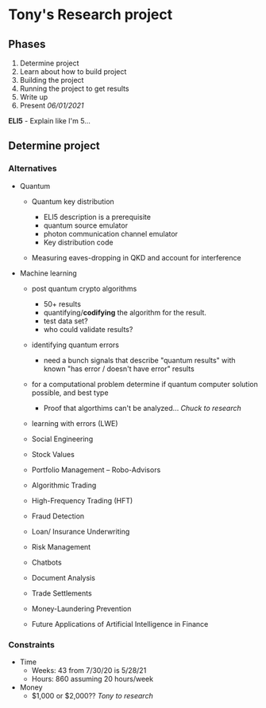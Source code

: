# Tony's Research project

## Phases

1. Determine project
2. Learn about how to build project
3. Building the project
4. Running the project to get results
5. Write up
6. Present *06/01/2021*

__ELI5__ - Explain like I'm 5...

## Determine project

### Alternatives

* Quantum
  * Quantum key distribution
    * ELI5 description is a prerequisite
    * quantum source emulator
    * photon communication channel emulator
    * Key distribution code

  * Measuring eaves-dropping in QKD and account for interference

* Machine learning
  * post quantum crypto algorithms
    * 50+ results
    * quantifying/**codifying** the algorithm for the result.
    * test data set?
    * who could validate results?

  * identifying quantum errors
    * need a bunch signals that describe "quantum results" with known "has error / doesn't have error" results

  * for a computational problem determine if quantum computer solution possible, and best type
    * Proof that algorthims can't be analyzed... *Chuck to research*

  * learning with errors (LWE)
  * Social Engineering
  * Stock Values
  * Portfolio Management – Robo-Advisors
  * Algorithmic Trading
  * High-Frequency Trading (HFT) 
  * Fraud Detection
  * Loan/ Insurance Underwriting
  * Risk Management
  * Chatbots
  * Document Analysis
  * Trade Settlements
  * Money-Laundering Prevention
  * Future Applications of Artificial Intelligence in Finance


### Constraints

* Time
  * Weeks: 43 from 7/30/20 is 5/28/21
  * Hours: 860 assuming 20 hours/week
* Money
  * $1,000 or $2,000?? *Tony to research*

